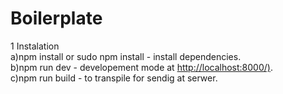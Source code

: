 # Boilerplate

1 Instalation  
    a)npm install or sudo npm install - install dependencies.  
    b)npm run dev - developement mode at <http://localhost:8000/)>.  
    c)npm run build - to transpile for sendig at serwer.  